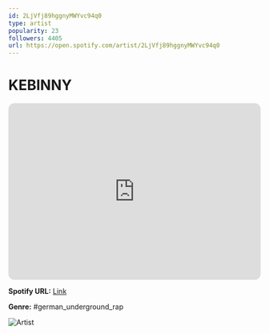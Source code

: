 ```yaml
---
id: 2LjVfj89hggnyMWYvc94q0
type: artist
popularity: 23
followers: 4405
url: https://open.spotify.com/artist/2LjVfj89hggnyMWYvc94q0
---
```

# KEBINNY

<iframe style="border-radius:12px" src="https://open.spotify.com/embed/artist/2LjVfj89hggnyMWYvc94q0" width="100%" height="352" frameBorder="0" allowfullscreen="" allow="autoplay; clipboard-write; encrypted-media; fullscreen; picture-in-picture" loading="lazy"></iframe>

**Spotify URL:** [Link](https://open.spotify.com/artist/2LjVfj89hggnyMWYvc94q0)

**Genre:**  #german_underground_rap

![Artist](https://i.scdn.co/image/ab6761610000e5eb81cd750c192c1579c7aa58b9)
